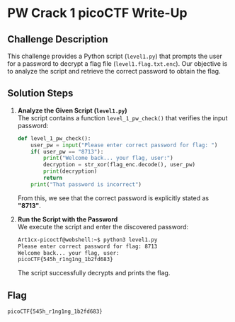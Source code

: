 # PW Crack 1 picoCTF Write-Up

## Challenge Description
This challenge provides a Python script (`level1.py`) that prompts the user for a password to decrypt a flag file (`level1.flag.txt.enc`). Our objective is to analyze the script and retrieve the correct password to obtain the flag.

## Solution Steps

1. **Analyze the Given Script (`level1.py`)**  
   The script contains a function `level_1_pw_check()` that verifies the input password:
   ```python
   def level_1_pw_check():
       user_pw = input("Please enter correct password for flag: ")
       if( user_pw == "8713"):
           print("Welcome back... your flag, user:")
           decryption = str_xor(flag_enc.decode(), user_pw)
           print(decryption)
           return
       print("That password is incorrect")
   ```
   From this, we see that the correct password is explicitly stated as **"8713"**.

2. **Run the Script with the Password**  
   We execute the script and enter the discovered password:
   ```bash
   Art1cx-picoctf@webshell:~$ python3 level1.py
   Please enter correct password for flag: 8713
   Welcome back... your flag, user:
   picoCTF{545h_r1ng1ng_1b2fd683}
   ```
   The script successfully decrypts and prints the flag.

## Flag
```
picoCTF{545h_r1ng1ng_1b2fd683}
```